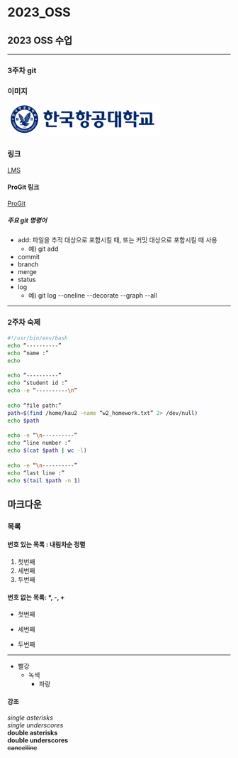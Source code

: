 # 2023_OSS
## 2023 OSS 수업
***
### 3주차 git  
### 이미지  
![kau](https://github.com/heg-git/2023_OSS/blob/main/img/kau/kau.png)
### 링크  
[LMS](https://lms.kau.ac.kr/login.php)  
#### ProGit 링크
[ProGit](https://git-scm.com/book/ko/v2)  
  
##### 주요 git 명령어  
* add: 파일을 추적 대상으로 포함시킬 때, 또는 커밋 대상으로 포함시킬 때 사용  
  * 예) git add  
* commit  
* branch  
* merge  
* status  
* log  
  * 예) git log --oneline --decorate --graph --all  
***  

### 2주차 숙제  
```Bash
#!/usr/bin/env/bash
echo “----------”
echo “name :”
echo 

echo “----------”
echo “student id :”
echo -e “----------\n”

echo “file path:”
path=$(find /home/kau2 -name “w2_homework.txt” 2> /dev/null)
echo $path

echo -e “\n----------”
echo “line number :”
echo $(cat $path | wc -l)

echo -e “\n----------”
echo “last line :”
echo $(tail $path -n 1)
```  

## 마크다운  
### 목록  
#### 번호 있는 목록 : 내림차순 정렬  
1. 첫번째
2. 세번째
3. 두번째
#### 번호 없는 목록: *, -, +
* 첫번째  
 
* 세번째  

* 두번째  
***  
* 빨강
  * 녹색  
    * 파랑  
#### 강조
*single asterisks*  
_single underscores_  
**double asterisks**  
__double underscores__  
~~cancelline~~  



